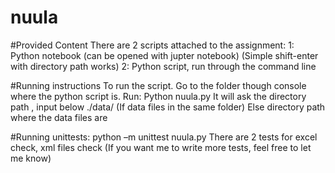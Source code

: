 # nuula

#Provided Content
There are 2 scripts attached to the assignment:
1: Python notebook (can be opened with jupter notebook) (Simple shift-enter with directory path works)
2: Python script, run through the command line

#Running instructions
To run the script. Go to the folder though console where the python script is.
Run: 
Python nuula.py
It will ask the directory path , input below 
./data/  (If data files in the same folder)
Else directory path where the data files are 

#Running unittests:
python –m unittest nuula.py
There are 2 tests for excel check, xml files check
(If you want me to write more tests, feel free to let me know)


